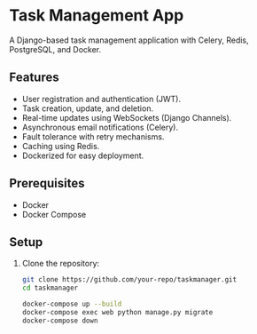 # Task Management App

A Django-based task management application with Celery, Redis, PostgreSQL, and Docker.

## Features

- User registration and authentication (JWT).
- Task creation, update, and deletion.
- Real-time updates using WebSockets (Django Channels).
- Asynchronous email notifications (Celery).
- Fault tolerance with retry mechanisms.
- Caching using Redis.
- Dockerized for easy deployment.

## Prerequisites

- Docker
- Docker Compose

## Setup

1. Clone the repository:
   ```bash
   git clone https://github.com/your-repo/taskmanager.git
   cd taskmanager

   docker-compose up --build
   docker-compose exec web python manage.py migrate
   docker-compose down